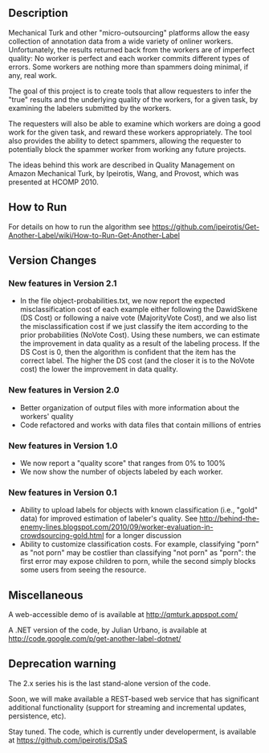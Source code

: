 ## Description

Mechanical Turk and other "micro-outsourcing" platforms allow the easy collection of annotation data from a wide variety of onliner workers. Unfortunately, the results returned back from the workers are of imperfect quality: No worker is perfect and each worker commits different types of errors. Some workers are nothing more than spammers doing minimal, if any, real work.

The goal of this project is to create tools that allow requesters to infer the "true" results and the underlying quality of the workers, for a given task, by examining the labelers submitted by the workers.

The requesters will also be able to examine which workers are doing a good work for the given task, and reward these workers appropriately. The tool also provides the ability to detect spammers, allowing the requester to potentially block the spammer worker from working any future projects.

The ideas behind this work are described in Quality Management on Amazon Mechanical Turk, by Ipeirotis, Wang, and Provost, which was presented at HCOMP 2010.

## How to Run

For details on how to run the algorithm see https://github.com/ipeirotis/Get-Another-Label/wiki/How-to-Run-Get-Another-Label

## Version Changes

### New features in Version 2.1

* In the file object-probabilities.txt, we now report the expected misclassification cost of each example either following the DawidSkene (DS Cost) or following a naive vote (MajorityVote Cost), and we also list the misclassification cost if we just classify the item according to the prior probabilities (NoVote Cost). Using these numbers, we can estimate the improvement in data quality as a result of the labeling process. If the DS Cost is 0, then the algorithm is confident that the item has the correct label. The higher the DS cost (and the closer it is to the NoVote cost) the lower the improvement in data quality.


### New features in Version 2.0

* Better organization of output files with more information about the workers' quality
* Code refactored and works with data files that contain millions of entries

### New features in Version 1.0

* We now report a "quality score" that ranges from 0% to 100%
* We now show the number of objects labeled by each worker.

### New features in Version 0.1

* Ability to upload labels for objects with known classification (i.e., "gold" data) for improved estimation of labeler's quality. See http://behind-the-enemy-lines.blogspot.com/2010/09/worker-evaluation-in-crowdsourcing-gold.html for a longer discussion
* Ability to customize classification costs. For example, classifying "porn" as "not porn" may be costlier than classifying "not porn" as "porn": the first error may expose children to porn, while the second simply blocks some users from seeing the resource.

## Miscellaneous

A web-accessible demo of is available at http://qmturk.appspot.com/

A .NET version of the code, by Julian Urbano, is available at http://code.google.com/p/get-another-label-dotnet/

## Deprecation warning

 The 2.x series his is the last stand-alone version of the code. 
 
 Soon, we will make available a REST-based web service that has significant additional functionality (support for streaming and incremental updates, persistence, etc). 
 
 Stay tuned. The code, which is currently under developerment, is available at https://github.com/ipeirotis/DSaS

